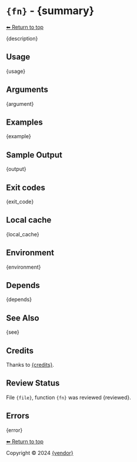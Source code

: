 # `{fn}` - {summary}

[⬅ Return to top](index.md)

{description}

## Usage

{usage}

## Arguments

{argument}

## Examples

{example}

## Sample Output

{output}

## Exit codes

{exit_code}

## Local cache

{local_cache}

## Environment

{environment}

## Depends

{depends}

## See Also

{see}

## Credits

Thanks to [{credits}]({source}).

## Review Status

File `{file}`, function `{fn}` was reviewed {reviewed}.

## Errors

{error}

[⬅ Return to top](index.md)

Copyright &copy; 2024 [{vendor}](https://marketacumen.com/?crcat=code&crsource=zesk/build&crcampaign=docs&crkeyword={title})

